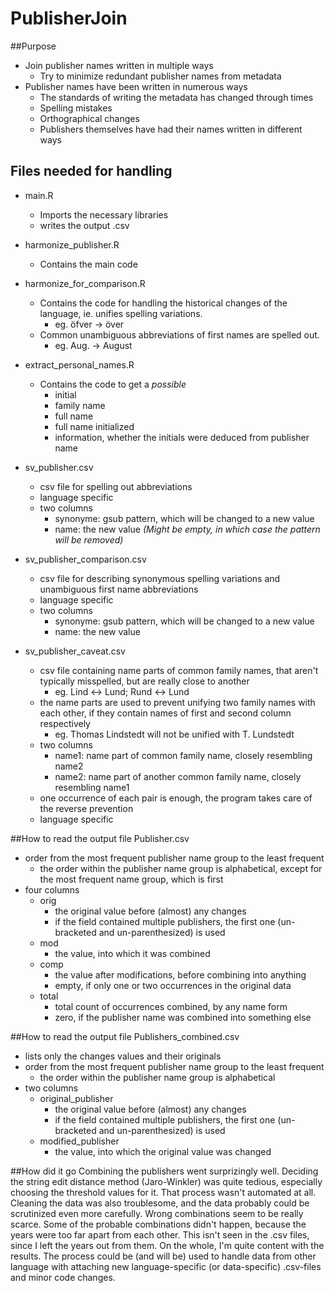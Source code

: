 # PublisherJoin
##Purpose
  + Join publisher names written in multiple ways
    * Try to minimize redundant publisher names from metadata
  + Publisher names have been written in numerous ways
    * The standards of writing the metadata has changed through times
    * Spelling mistakes
    * Orthographical changes
    * Publishers themselves have had their names written in different ways

## Files needed for handling
  * main.R
    * Imports the necessary libraries
    * writes the output .csv
    
  * harmonize_publisher.R
    * Contains the main code

  * harmonize_for_comparison.R
    * Contains the code for handling the historical changes of the language, ie. unifies spelling variations. 
      * eg. öfver -> över
    * Common unambiguous abbreviations of first names are spelled out.
      * eg. Aug. -> August

  * extract_personal_names.R
    * Contains the code to get a _possible_ 
      * initial
      * family name
      * full name
      * full name initialized
      * information, whether the initials were deduced from publisher name

  * sv_publisher.csv
    * csv file for spelling out abbreviations
    * language specific
    * two columns
      * synonyme: gsub pattern, which will be changed to a new value
      * name: the new value _(Might be empty, in which case the pattern will be removed)_

  * sv_publisher_comparison.csv
    * csv file for describing synonymous spelling variations and unambiguous first name abbreviations
    * language specific
    * two columns
      * synonyme: gsub pattern, which will be changed to a new value
      * name: the new value
  
  * sv_publisher_caveat.csv
    * csv file containing name parts of common family names, that aren't typically misspelled, but are really close to another
      * eg. Lind <-> Lund; Rund <-> Lund
    * the name parts are used to prevent unifying two family names with each other, if they contain names of first and second column respectively
      * eg. Thomas Lindstedt will not be unified with T. Lundstedt
    * two columns
      * name1: name part of common family name, closely resembling name2
      * name2: name part of another common family name, closely resembling name1
    * one occurrence of each pair is enough, the program takes care of the reverse prevention
    * language specific
    
##How to read the output file Publisher.csv
  * order from the most frequent publisher name group to the least frequent
    + the order within the publisher name group is alphabetical, except for the most frequent name group, which is first
  * four columns
     + orig
       - the original value before (almost) any changes
       - if the field contained multiple publishers, the first one (un-bracketed and un-parenthesized) is used
     + mod
       - the value, into which it was combined
     + comp
       - the value after modifications, before combining into anything
       - empty, if only one or two occurrences in the original data
     + total
       - total count of occurrences combined, by any name form
       - zero, if the publisher name was combined into something else
     
##How to read the output file Publishers_combined.csv
  * lists only the changes values and their originals
  * order from the most frequent publisher name group to the least frequent
    + the order within the publisher name group is alphabetical
  * two columns
    + original_publisher
      - the original value before (almost) any changes
      - if the field contained multiple publishers, the first one (un-bracketed and un-parenthesized) is used
    + modified_publisher
      - the value, into which the original value was changed

##How did it go
Combining the publishers went surprizingly well. Deciding the string edit distance method (Jaro-Winkler) was quite tedious, especially choosing the threshold values for it. That process wasn't automated at all. Cleaning the data was also troublesome, and the data probably could be scrutinized even more carefully. Wrong combinations seem to be really scarce. Some of the probable combinations didn't happen, because the years were too far apart from each other. This isn't seen in the .csv files, since I left the years out from them. On the whole, I'm quite content with the results. The process could be (and will be) used to handle data from other language with attaching new language-specific (or data-specific) .csv-files and minor code changes.
